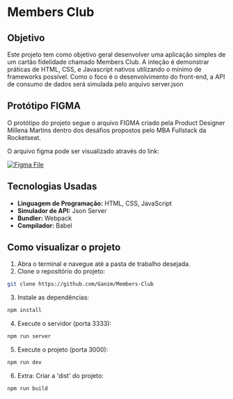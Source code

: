 # Members Club

## Objetivo
Este projeto tem como objetivo geral desenvolver uma aplicação simples de um cartão fidelidade chamado Members Club.
A inteção é demonstrar práticas de HTML, CSS, e Javascript nativos utilizando o mínimo de frameworks possível.
Como o foco é o desenvolvimento do front-end, a API de consumo de dados será simulada pelo arquivo server.json

## Protótipo FIGMA
O protótipo do projeto segue o arquivo FIGMA criado pela Product Designer Millena Martins dentro dos desáfios propostos
pelo MBA Fullstack da Rocketseat. 

O arquivo figma pode ser visualizado através do link: 

[![Figma File](https://dabuttonfactory.com/button.png?t=OPEN+FIGMA+FILE&f=Open+Sans-Bold&ts=12&tc=fff&hp=16&vp=10&c=8&bgt=unicolored&bgc=351c75)](https://www.figma.com/design/MqbBfqsKx6kIPfwAaBeAee/Cart%C3%A3o-fidelidade-(Members-Club)?node-id=0-1&node-type=canvas&t=KeqLiWzJWYx2rfpE-0)

## Tecnologias Usadas
- **Linguagem de Programação:** HTML, CSS, JavaScript
- **Simulador de API:** Json Server
- **Bundler:** Webpack
- **Compilador:** Babel

## Como visualizar o projeto
1. Abra o terminal e navegue até a pasta de trabalho desejada.
2. Clone o repositório do projeto:
  ```bash
  git clone https://github.com/Ganim/Members-Club
  ```
3. Instale as dependências:
  ```bash
  npm install
  ```
4. Execute o servidor (porta 3333):
  ```bash
  npm run server
  ```
5. Execute o projeto (porta 3000):
  ```bash
  npm run dev
  ```
6. Extra: Criar a 'dist' do projeto:
  ```bash
  npm run build
  ```

